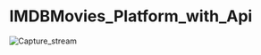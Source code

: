 # IMDBMovies_Platform_with_Api
![Capture_stream](https://github.com/user-attachments/assets/f25aeb01-1c63-4336-97fb-fe165cdc518f)



